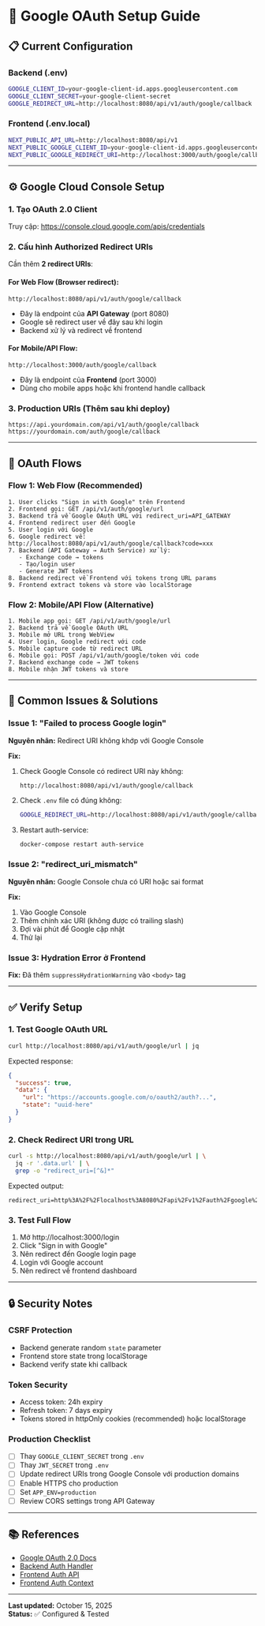 # 🔐 Google OAuth Setup Guide

## 📋 Current Configuration

### Backend (.env)
```bash
GOOGLE_CLIENT_ID=your-google-client-id.apps.googleusercontent.com
GOOGLE_CLIENT_SECRET=your-google-client-secret
GOOGLE_REDIRECT_URL=http://localhost:8080/api/v1/auth/google/callback
```

### Frontend (.env.local)
```bash
NEXT_PUBLIC_API_URL=http://localhost:8080/api/v1
NEXT_PUBLIC_GOOGLE_CLIENT_ID=your-google-client-id.apps.googleusercontent.com
NEXT_PUBLIC_GOOGLE_REDIRECT_URI=http://localhost:3000/auth/google/callback
```

---

## ⚙️ Google Cloud Console Setup

### 1. Tạo OAuth 2.0 Client

Truy cập: https://console.cloud.google.com/apis/credentials

### 2. Cấu hình Authorized Redirect URIs

Cần thêm **2 redirect URIs**:

#### For Web Flow (Browser redirect):
```
http://localhost:8080/api/v1/auth/google/callback
```
- Đây là endpoint của **API Gateway** (port 8080)
- Google sẽ redirect user về đây sau khi login
- Backend xử lý và redirect về frontend

#### For Mobile/API Flow:
```
http://localhost:3000/auth/google/callback
```
- Đây là endpoint của **Frontend** (port 3000) 
- Dùng cho mobile apps hoặc khi frontend handle callback

### 3. Production URIs (Thêm sau khi deploy)

```
https://api.yourdomain.com/api/v1/auth/google/callback
https://yourdomain.com/auth/google/callback
```

---

## 🔄 OAuth Flows

### Flow 1: Web Flow (Recommended)
```
1. User clicks "Sign in with Google" trên Frontend
2. Frontend gọi: GET /api/v1/auth/google/url
3. Backend trả về Google OAuth URL với redirect_uri=API_GATEWAY
4. Frontend redirect user đến Google
5. User login với Google
6. Google redirect về: http://localhost:8080/api/v1/auth/google/callback?code=xxx
7. Backend (API Gateway → Auth Service) xử lý:
   - Exchange code → tokens
   - Tạo/login user
   - Generate JWT tokens
8. Backend redirect về Frontend với tokens trong URL params
9. Frontend extract tokens và store vào localStorage
```

### Flow 2: Mobile/API Flow (Alternative)
```
1. Mobile app gọi: GET /api/v1/auth/google/url
2. Backend trả về Google OAuth URL
3. Mobile mở URL trong WebView
4. User login, Google redirect với code
5. Mobile capture code từ redirect URL
6. Mobile gọi: POST /api/v1/auth/google/token với code
7. Backend exchange code → JWT tokens
8. Mobile nhận JWT tokens và store
```

---

## 🐛 Common Issues & Solutions

### Issue 1: "Failed to process Google login"
**Nguyên nhân:** Redirect URI không khớp với Google Console

**Fix:**
1. Check Google Console có redirect URI này không:
   ```
   http://localhost:8080/api/v1/auth/google/callback
   ```
2. Check `.env` file có đúng không:
   ```bash
   GOOGLE_REDIRECT_URL=http://localhost:8080/api/v1/auth/google/callback
   ```
3. Restart auth-service:
   ```bash
   docker-compose restart auth-service
   ```

### Issue 2: "redirect_uri_mismatch"
**Nguyên nhân:** Google Console chưa có URI hoặc sai format

**Fix:**
1. Vào Google Console
2. Thêm chính xác URI (không được có trailing slash)
3. Đợi vài phút để Google cập nhật
4. Thử lại

### Issue 3: Hydration Error ở Frontend
**Fix:** Đã thêm `suppressHydrationWarning` vào `<body>` tag

---

## ✅ Verify Setup

### 1. Test Google OAuth URL
```bash
curl http://localhost:8080/api/v1/auth/google/url | jq
```

Expected response:
```json
{
  "success": true,
  "data": {
    "url": "https://accounts.google.com/o/oauth2/auth?...",
    "state": "uuid-here"
  }
}
```

### 2. Check Redirect URI trong URL
```bash
curl -s http://localhost:8080/api/v1/auth/google/url | \
  jq -r '.data.url' | \
  grep -o "redirect_uri=[^&]*"
```

Expected output:
```
redirect_uri=http%3A%2F%2Flocalhost%3A8080%2Fapi%2Fv1%2Fauth%2Fgoogle%2Fcallback
```

### 3. Test Full Flow
1. Mở http://localhost:3000/login
2. Click "Sign in with Google"
3. Nên redirect đến Google login page
4. Login với Google account
5. Nên redirect về frontend dashboard

---

## 🔒 Security Notes

### CSRF Protection
- Backend generate random `state` parameter
- Frontend store state trong localStorage
- Backend verify state khi callback

### Token Security
- Access token: 24h expiry
- Refresh token: 7 days expiry
- Tokens stored in httpOnly cookies (recommended) hoặc localStorage

### Production Checklist
- [ ] Thay `GOOGLE_CLIENT_SECRET` trong `.env`
- [ ] Thay `JWT_SECRET` trong `.env`
- [ ] Update redirect URIs trong Google Console với production domains
- [ ] Enable HTTPS cho production
- [ ] Set `APP_ENV=production`
- [ ] Review CORS settings trong API Gateway

---

## 📚 References

- [Google OAuth 2.0 Docs](https://developers.google.com/identity/protocols/oauth2)
- [Backend Auth Handler](services/auth-service/internal/handlers/auth_handler.go)
- [Frontend Auth API](Frontend-IELTSGo/lib/api/auth.ts)
- [Frontend Auth Context](Frontend-IELTSGo/lib/contexts/auth-context.tsx)

---

**Last updated:** October 15, 2025  
**Status:** ✅ Configured & Tested
